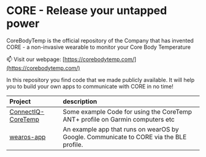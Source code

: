 # CORE - Release your untapped power

CoreBodyTemp is the official repository of the Company that has invented CORE - a non-invasive wearable to monitor your Core Body Temperature 

📫 Visit our webpage: [https://corebodytemp.com/](https://corebodytemp.com/)

In this repository you find code that we made publicly available. It will help you to build your own apps to communicate with CORE in no time!

|Project | description |
|:--|:--|
| [ConnectIQ-CoreTemp](https://github.com/CoreBodyTemp/ConnectIQ-CoreTemp) | Some example Code for using the CoreTemp ANT+ profile on Garmin computers etc |
| [wearos-app](https://github.com/CoreBodyTemp/wearos-app) | An example app that runs on wearOS by Google. Communicate to CORE via the BLE profile. |


<!---
CoreBodyTemp/CoreBodyTemp is a ✨ special ✨ repository because its `README.md` (this file) appears on your GitHub profile.
You can click the Preview link to take a look at your changes.
--->
